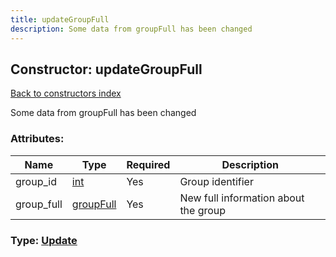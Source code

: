 ```yaml
---
title: updateGroupFull
description: Some data from groupFull has been changed
---
```

## Constructor: updateGroupFull  
[Back to constructors index](index.md)



Some data from groupFull has been changed

### Attributes:

| Name     |    Type       | Required | Description |
|----------|---------------|----------|-------------|
|group\_id|[int](../types/int.md) | Yes|Group identifier|
|group\_full|[groupFull](../constructors/groupFull.md) | Yes|New full information about the group|



### Type: [Update](../types/Update.md)


